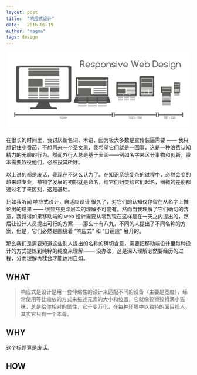 ```yaml
---
layout: post
title:  "响应式设计"
date:   2016-09-19
author: "magma"
tags: design
---
```

![jif](/assets/img/responsive_web_design.png)

在很长的时间里，我讨厌新名词、术语，因为极大多数是宣传装逼需要 —— 我只想记住小番茄，不想再来一个圣女果，我希望它们就是一回事，这是一种浪费认知精力的无聊的行为。然而外行人总是基于表面——例如名字来区分事物和创新，资本需要奴役他们，必然投其所好。

以上说的都是废话，我现在不这么认为了。在知识系统复杂的过程中，必然会变的越来越专业，植物学发展的初期就是命名，给它们归类给它们起名，细微的差别都通过名字来区别，这是基础。

比如我听闻 响应式设计，自适应设计 很久了，对它们的认知仅停留在从名字上推论出的结果 —— 很显然更深层次的理解不可能有。然而当我理解了它们确切的含意，我觉得如果移动端的 web 设计需要从零到现在这样是在一天之内提出的，然后让设计人员提出可行的方案——那么十有八九，不同的人提出了不同名称的方案，但是，它们必然是围绕着 “响应式” 和 “自适应” 展开的。

那么我们是需要知道这些别人提出的名称的确切含意，需要把移动端设计里每种设计的方式提炼到纯粹的纯度来理解 —— 没办法，这是深入理解必然要经历的过程，分而理解再糅合才能运用自如。

## WHAT

> 响应式是设计是用一套伸缩性的设计来适配不同的设备（主要是宽度），经常使用等比缩放的方式来描述元素的大小和位置，它就像狡猾狡猾滴小猫咪，总是给你相对的属性，它千变万化，在每种环境中以独特的面目视人，其实它只有一个本尊。

## WHY
这个标题算是废话。

## HOW







